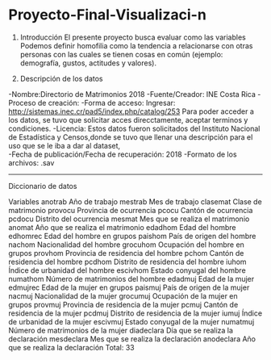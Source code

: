 # Proyecto-Final-Visualizaci-n
1. Introducción
El presente proyecto busca evaluar como las variables
Podemos definir homofilia como la tendencia a relacionarse con otras personas con las cuales se tienen cosas en común (ejemplo: demografía, gustos, actitudes y valores). 

2. Descripción de los datos

-Nombre:Directorio de Matrimonios 2018
-Fuente/Creador: INE Costa Rica
-Proceso de creación:
-Forma de acceso:
Ingresar: http://sistemas.inec.cr/pad5/index.php/catalog/253
Para poder acceder a los datos, se tuvo que solicitar acces direcctamente, aceptar terminos y condiciones.
-Licencia: Estos datos fueron solicitados del Instituto Nacional de Estadística y Censos,donde se tuvo que llenar una descripción para el uso que se le iba a dar al dataset,  
-Fecha de publicación/Fecha de recuperación: 2018
-Formato de los archivos: .sav 
____________________
Diccionario de datos

Variables
anotrab Año de trabajo
mestrab Mes de trabajo
clasemat Clase de matrimonio
provocu Provincia de ocurrencia
pcocu Cantón de ocurrencia
pcdocu Distrito del ocurrencia
mesmat Mes que se realiza el matrimonio
anomat Año que se realiza el matrimonio
edadhom Edad del hombre
edhomrec Edad del hombre en grupos
paishom País de origen del hombre
nachom Nacionalidad del hombre
grocuhom Ocupación del hombre en grupos
provhom Provincia de residencia del hombre
pchom Cantón de residencia del hombre
pcdhom Distrito de residencia del hombre
iuhom Índice de urbanidad del hombre
escivhom Estado conyugal del hombre
numathom Número de matrimonios del hombre
edadmuj Edad de la mujer
edmujrec Edad de la mujer en grupos
paismuj País de origen de la mujer
nacmuj Nacionalidad de la mujer
grocumuj Ocupación de la mujer en grupos
provmuj Provincia de residencia de la mujer
pcmuj Cantón de residencia de la mujer
pcdmuj Distrito de residencia de la mujer
iumuj Índice de urbanidad de la mujer
escivmuj Estado conyugal de la mujer
numatmuj Número de matrimonios de la mujer
diadeclara Día que se realiza la declaración
mesdeclara Mes que se realiza la declaración
anodeclara Año que se realiza la declaración
Total: 33

